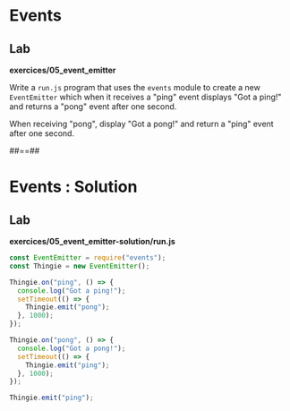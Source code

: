 <!-- .slide: class="exercice" -->

# Events

## Lab

<b>exercices/05_event_emitter</b>

Write a `run.js` program that uses the `events` module to create a new `EventEmitter` which when it receives a "ping" event displays "Got a ping!" and returns a "pong" event after one second.

When receiving "pong", display "Got a pong!" and return a "ping" event after one second.

##==##

<!-- .slide: class="exercice" -->

# Events : Solution

## Lab

<b>exercices/05_event_emitter-solution/run.js</b>

```javascript
const EventEmitter = require("events");
const Thingie = new EventEmitter();

Thingie.on("ping", () => {
  console.log("Got a ping!");
  setTimeout(() => {
    Thingie.emit("pong");
  }, 1000);
});

Thingie.on("pong", () => {
  console.log("Got a pong!");
  setTimeout(() => {
    Thingie.emit("ping");
  }, 1000);
});

Thingie.emit("ping");
```
